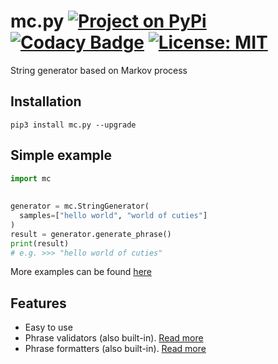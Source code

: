 # mc.py [![Project on PyPi](https://img.shields.io/pypi/v/mc.py.svg)](https://pypi.org/project/mc.py/) [![Codacy Badge](https://api.codacy.com/project/badge/Grade/cc6260ef77a6489db85f660e9b0d3e27)](https://www.codacy.com?utm_source=github.com&amp;utm_medium=referral&amp;utm_content=jieggii/mc&amp;utm_campaign=Badge_Grade) [![License: MIT](https://img.shields.io/badge/License-MIT-yellow.svg)](https://opensource.org/licenses/MIT)  
String generator based on Markov process  
  
## Installation  
`pip3 install mc.py --upgrade`  
  
## Simple example  
```python  
import mc  
  
  
generator = mc.StringGenerator(  
  samples=["hello world", "world of cuties"]  
)  
result = generator.generate_phrase()  
print(result)  
# e.g. >>> "hello world of cuties"  
```  
More examples can be found [here](https://github.com/jieggii/mc.py/tree/master/examples)      
## Features  
* Easy to use  
* Phrase validators (also built-in). [Read more](https://jieggii.github.io/mc.py/docs)  
* Phrase formatters (also built-in). [Read more](https://jieggii.github.io/mc.py/docs)